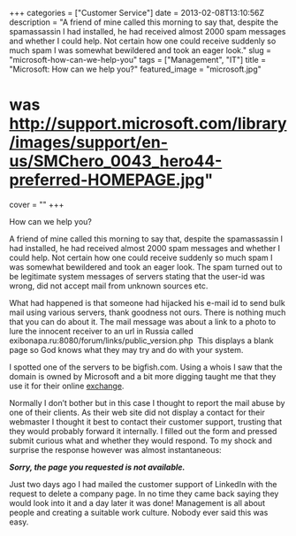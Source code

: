 +++
categories = ["Customer Service"]
date = 2013-02-08T13:10:56Z
description = "A friend of mine called this morning to say that, despite the spamassassin I had installed, he had received almost 2000 spam messages and whether I could help. Not certain how one could receive suddenly so much spam I was somewhat bewildered and took an eager look."
slug = "microsoft-how-can-we-help-you"
tags = ["Management", "IT"]
title = "Microsoft: How can we help you?"
featured_image = "microsoft.jpg"
# was http://support.microsoft.com/library/images/support/en-us/SMChero_0043_hero44-preferred-HOMEPAGE.jpg"
cover = ""
+++


How can we help you?

A friend of mine called this morning to say that, despite the spamassassin I had installed, he had received almost 2000 spam messages and whether I could help. Not certain how one could receive suddenly so much spam I was somewhat bewildered and took an eager look. The spam turned out to be legitimate system messages of servers stating that the user-id was wrong, did not accept mail from unknown sources etc.

What had happened is that someone had hijacked his e-mail id to send bulk mail using various servers, thank goodness not ours. There is nothing much that you can do about it. The mail message was about a link to a photo to lure the innocent receiver to an url in Russia called exibonapa.ru:8080/forum/links/public_version.php  This displays a blank page so God knows what they may try and do with your system.

I spotted one of the servers to be bigfish.com. Using a whois I saw that the domain is owned by Microsoft and a bit more digging taught me that they use it for their online [exchange](http://www.microsoft.com/exchange/en-us/exchange-online-hosted-email.aspx "exchange").

Normally I don’t bother but in this case I thought to report the mail abuse by one of their clients. As their web site did not display a contact for their webmaster I thought it best to contact their customer support, trusting that they would probably forward it internally. I filled out the form and pressed submit curious what and whether they would respond. To my shock and surprise the response however was almost instantaneous:

***Sorry, the page you requested is not available.***

Just two days ago I had mailed the customer support of LinkedIn with the request to delete a company page. In no time they came back saying they would look into it and a day later it was done! Management is all about people and creating a suitable work culture. Nobody ever said this was easy.

